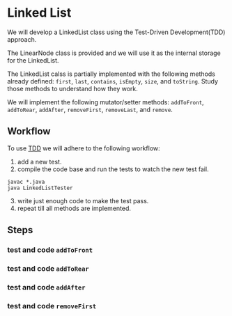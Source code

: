 # Linked List

We will develop a LinkedList class using the Test-Driven Development(TDD)
approach.

The LinearNode class is provided and we will use it as the internal storage for
the LinkedList.

The LinkedList calss is partially implemented with the following methods already
defined: ```first```, ```last```, ```contains```, ```isEmpty```, ```size```,
and ```toString```. Study those methods to understand how they work.

We will implement the following mutator/setter methods: ```addToFront```,
```addToRear```, ```addAfter```, ```removeFirst```, ```removeLast```, and
```remove```.

## Workflow
To use [TDD](https://en.wikipedia.org/wiki/Test-driven_development) we will
adhere to the following workflow:
1. add a new test.
2. compile the code base and run the tests to watch the new test fail.
```
javac *.java
java LinkedListTester
```
3. write just enough code to make the test pass.
4. repeat till all methods are implemented.

## Steps
### test and code ```addToFront```
### test and code ```addToRear```
### test and code ```addAfter```
### test and code ```removeFirst```
